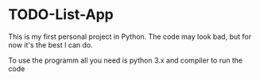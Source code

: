 # TODO-List-App
This is my first personal project in Python.
The code may look bad, but for now it's the best I can do.

To use the programm all you need is python 3.x and compiler to run the code
